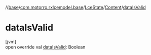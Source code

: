 //[base](../../../../index.md)/[com.motorro.rxlcemodel.base](../../index.md)/[LceState](../index.md)/[Content](index.md)/[dataIsValid](data-is-valid.md)

# dataIsValid

[jvm]\
open override val [dataIsValid](data-is-valid.md): Boolean

